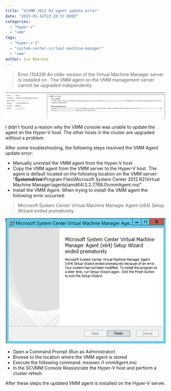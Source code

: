 ```yaml
---
title: "SCVMM 2012 R2 agent update error"
date: "2015-01-14T22:28:57.000Z"
categories: 
  - "hyper-v"
  - "vmm"
tags: 
  - "hyper-v-2"
  - "system-center-virtual-machine-manager"
  - "vmm"
author: Ivo Beerens
---
```


> Error (10429) An older version of the Virtual Machine Manager server is installed on **<server>**. The VMM agent on the VMM management server cannot be upgraded independently

[![Error](images/Error-1024x170.png)](images/Error.png)

I didn't found a reason why the VMM console was unable to update the agent on the Hyper-V host. The other hosts in the cluster are upgraded without a problem.

After some troubleshooting, the following steps resolved the VMM Agent update error:

- Manually uninstall the VMM agent from the Hyper-V host
- Copy the VMM agent from the VMM server to the Hyper-V host. The agent is default located on the following location on the VMM server: "**Systemdrive**\\Program Files\\Microsoft System Center 2012 R2\\Virtual Machine Manager\\agents\\amd64\\3.2.7768.0\\vmmAgent.msi"
- Install the VMM Agent. When trying to install the VMM agent the following error occurred:

> Microsoft System Center Virtual Machine Manager Agent (x64) Setup Wizard ended prematurely

[![Ended prematurely](images/Ended-prematurely.png)](images/Ended-prematurely.png)

- Open a Command Prompt (Run as Administrator)
- Browse to the location where the VMM agent is stored
- Execute the following command: msiexec /I vmmAgent.msi
- In the SCVMM Console Reassociate the Hyper-V host and perform a cluster refesh

After these steps the updated VMM agent is installed on the Hyper-V server.



